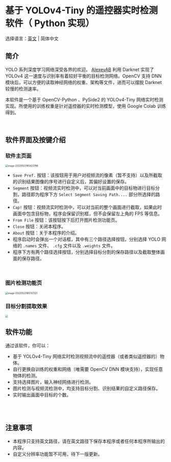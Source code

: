 # 基于 YOLOv4-Tiny 的遥控器实时检测软件（ Python 实现）

选择语言：[英文](https://github.com/marc0cheung/YOLOv4_Detection_dnnOpenCV/blob/main/Python/README.md) | 简体中文

## 简介

YOLO 系列深度学习网络深受各界的欢迎。 [AlexeyAB](https://github.com/AlexeyAB/darknet/) 利用 Darknet 实现了 YOLOv4 这一速度与识别率有着较好平衡的目标检测网络。OpenCV 支持 DNN 模块后，可以方便的读取神经网络的权重、架构等文件，进而可以摆脱 Darknet 较慢的检测速率。

本软件是一个基于 OpenCV-Python 、PySide2 的 YOLOv4-Tiny 网络实时检测实现。所使用的训练权重是针对遥控器的实时检测模型，使用 Google Colab 训练得到。

<br>

## 软件界面及按键介绍

### 软件主页面

<img src="https://github.com/marc0cheung/YOLOv4_RemoteDetection_OpenCVDNN/raw/main/Python/README_SimplifiedCN.assets/image-20220523165423786.png" alt="image-20220523165423786" style="zoom: 50%;" />

<br>

- `Save Pref.` 按钮：该按钮用于用户对视频流的像素（暂不支持）以及所截取的识别结果图像的序号进行自定义后，其偏好设置的保存。
- `Segment` 按钮：视频流实时检测中，可以对当前画面中的目标物进行目标分割，路径即为程序下方 `Select Segment Saving Path....` 部分所选择的路径。
- `Cap!` 按钮：视频流实时检测中，可以对当前的整个画面进行截取，如果此时画面中包含目标物，程序会保留识别框，但不会保留左上角的 FPS 等信息。
- `From File` 按钮：该按钮按下后打开图片检测功能页。
- `Close` 按钮：关闭本程序。
- `About` 按钮：关于本程序的介绍。
- 程序启动时会弹出一个对话框，其中有三个路径选择按钮，分别选择 YOLO 网络的 `.names` 文件、 `.cfg` 文件以及 `.weights` 文件。
- 程序下方有两个路径选择按钮，分别选择目标分割的保存路径以及截取整体画面的保存路径。

<br>

### 图片检测功能页

<img src="https://github.com/marc0cheung/YOLOv4_RemoteDetection_OpenCVDNN/blob/main/Python/README_SimplifiedCN.assets/image-20220523165747321.png?raw=true" alt="image-20220523165747321" style="zoom: 50%;" />

<br>

### 目标分割提取效果

<img src="https://github.com/marc0cheung/YOLOv4_RemoteDetection_OpenCVDNN/blob/main/Python/README_SimplifiedCN.assets/image-20220523165857078.png?raw=true" style="zoom: 50%;" />

<br>

## 软件功能

通过该软件，你可以：

- 基于 YOLOv4-Tiny 网络实时检测视频流中的遥控器（或者类似遥控器的）物体。
- 自行更换自训练的权重和网络（唯需要 OpenCV DNN 模块支持），实现任意物体的检测。
- 支持选择图片，输入神经网络进行检测。
- 图片检测与视频流检测中，均支持目标分割、识别结果的自定义路径保存。
- 实时输出画面中目标的个数。

<br>

<br>

## 注意事项

- 本程序只支持英文路径，请在英文路径下保存本程序或者任何本程序所输出的内容。
- 自定义分辨率功能暂不可用，待下一版更新。

<br>

<br>
